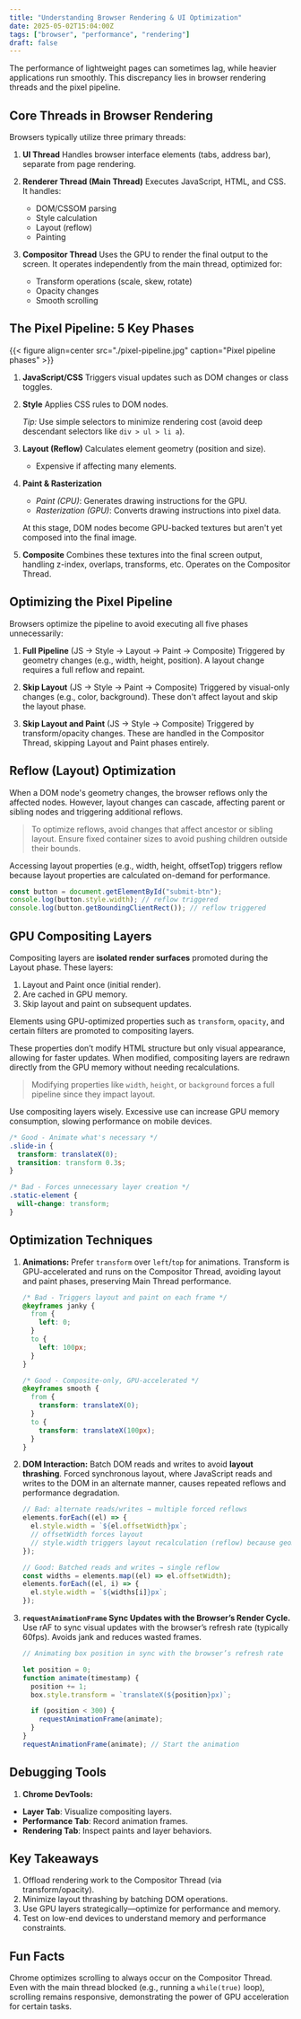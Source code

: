```yaml
---
title: "Understanding Browser Rendering & UI Optimization"
date: 2025-05-02T15:04:00Z
tags: ["browser", "performance", "rendering"]
draft: false
---
```


The performance of lightweight pages can sometimes lag, while heavier applications run smoothly. This discrepancy lies in browser rendering threads and the pixel pipeline.

## Core Threads in Browser Rendering

Browsers typically utilize three primary threads:

1. **UI Thread**
   Handles browser interface elements (tabs, address bar), separate from page rendering.

2. **Renderer Thread (Main Thread)**
   Executes JavaScript, HTML, and CSS. It handles:

   - DOM/CSSOM parsing
   - Style calculation
   - Layout (reflow)
   - Painting

3. **Compositor Thread**
   Uses the GPU to render the final output to the screen. It operates independently from the main thread, optimized for:

   - Transform operations (scale, skew, rotate)
   - Opacity changes
   - Smooth scrolling

## The Pixel Pipeline: 5 Key Phases

{{< figure align=center src="./pixel-pipeline.jpg" caption="Pixel pipeline phases" >}}

1. **JavaScript/CSS**
   Triggers visual updates such as DOM changes or class toggles.

2. **Style**
   Applies CSS rules to DOM nodes.

   _Tip:_ Use simple selectors to minimize rendering cost (avoid deep descendant selectors like `div > ul > li a`).

3. **Layout (Reflow)**
   Calculates element geometry (position and size).

   - Expensive if affecting many elements.

4. **Paint & Rasterization**

   - _Paint (CPU)_: Generates drawing instructions for the GPU.
   - _Rasterization (GPU)_: Converts drawing instructions into pixel data.

   At this stage, DOM nodes become GPU-backed textures but aren't yet composed into the final image.

5. **Composite**
   Combines these textures into the final screen output, handling z-index, overlaps, transforms, etc.
   Operates on the Compositor Thread.

## Optimizing the Pixel Pipeline

Browsers optimize the pipeline to avoid executing all five phases unnecessarily:

1. **Full Pipeline** (JS → Style → Layout → Paint → Composite)
   Triggered by geometry changes (e.g., width, height, position). A layout change requires a full reflow and repaint.

2. **Skip Layout** (JS → Style → Paint → Composite)
   Triggered by visual-only changes (e.g., color, background). These don't affect layout and skip the layout phase.

3. **Skip Layout and Paint** (JS → Style → Composite)
   Triggered by transform/opacity changes. These are handled in the Compositor Thread, skipping Layout and Paint phases entirely.

## Reflow (Layout) Optimization

When a DOM node's geometry changes, the browser reflows only the affected nodes. However, layout changes can cascade, affecting parent or sibling nodes and triggering additional reflows.

> To optimize reflows, avoid changes that affect ancestor or sibling layout. Ensure fixed container sizes to avoid pushing children outside their bounds.

Accessing layout properties (e.g., width, height, offsetTop) triggers reflow because layout properties are calculated on-demand for performance.

```javascript
const button = document.getElementById("submit-btn");
console.log(button.style.width); // reflow triggered
console.log(button.getBoundingClientRect()); // reflow triggered
```

## GPU Compositing Layers

Compositing layers are **isolated render surfaces** promoted during the Layout phase. These layers:

1. Layout and Paint once (initial render).
2. Are cached in GPU memory.
3. Skip layout and paint on subsequent updates.

Elements using GPU-optimized properties such as `transform`, `opacity`, and certain filters are promoted to compositing layers.

These properties don’t modify HTML structure but only visual appearance, allowing for faster updates. When modified, compositing layers are redrawn directly from the GPU memory without needing recalculations.

> Modifying properties like `width`, `height`, or `background` forces a full pipeline since they impact layout.

Use compositing layers wisely. Excessive use can increase GPU memory consumption, slowing performance on mobile devices.

```css
/* Good - Animate what's necessary */
.slide-in {
  transform: translateX(0);
  transition: transform 0.3s;
}

/* Bad - Forces unnecessary layer creation */
.static-element {
  will-change: transform;
}
```

## Optimization Techniques

1. **Animations:**
   Prefer `transform` over `left`/`top` for animations. Transform is GPU-accelerated and runs on the Compositor Thread, avoiding layout and paint phases, preserving Main Thread performance.

   ```css
   /* Bad - Triggers layout and paint on each frame */
   @keyframes janky {
     from {
       left: 0;
     }
     to {
       left: 100px;
     }
   }

   /* Good - Composite-only, GPU-accelerated */
   @keyframes smooth {
     from {
       transform: translateX(0);
     }
     to {
       transform: translateX(100px);
     }
   }
   ```

2. **DOM Interaction:**
   Batch DOM reads and writes to avoid **layout thrashing**. Forced synchronous layout, where JavaScript reads and writes to the DOM in an alternate manner, causes repeated reflows and performance degradation.

   ```javascript
   // Bad: alternate reads/writes → multiple forced reflows
   elements.forEach((el) => {
     el.style.width = `${el.offsetWidth}px`;
     // offsetWidth forces layout
     // style.width triggers layout recalculation (reflow) because geometry changes
   });

   // Good: Batched reads and writes → single reflow
   const widths = elements.map((el) => el.offsetWidth);
   elements.forEach((el, i) => {
     el.style.width = `${widths[i]}px`;
   });
   ```

3. **`requestAnimationFrame` Sync Updates with the Browser’s Render Cycle.**
   Use rAF to sync visual updates with the browser’s refresh rate (typically 60fps). Avoids jank and reduces wasted frames.

   ```javascript
   // Animating box position in sync with the browser’s refresh rate

   let position = 0;
   function animate(timestamp) {
     position += 1;
     box.style.transform = `translateX(${position}px)`;

     if (position < 300) {
       requestAnimationFrame(animate);
     }
   }
   requestAnimationFrame(animate); // Start the animation
   ```

## Debugging Tools

1. **Chrome DevTools:**

- **Layer Tab**: Visualize compositing layers.
- **Performance Tab**: Record animation frames.
- **Rendering Tab**: Inspect paints and layer behaviors.

## Key Takeaways

1. Offload rendering work to the Compositor Thread (via transform/opacity).
2. Minimize layout thrashing by batching DOM operations.
3. Use GPU layers strategically—optimize for performance and memory.
4. Test on low-end devices to understand memory and performance constraints.

## Fun Facts

Chrome optimizes scrolling to always occur on the Compositor Thread. Even with the main thread blocked (e.g., running a `while(true)` loop), scrolling remains responsive, demonstrating the power of GPU acceleration for certain tasks.

```

```
